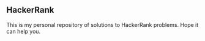 ## HackerRank

This is my personal repository of solutions to HackerRank problems. 
Hope it can help you.